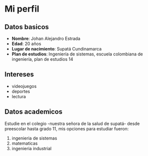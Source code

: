 # Mi perfil
## Datos basicos
* **Nombre**: Johan Alejandro Estrada
* **Edad**: 20 años
* **Lugar de nacimiento**: Supatá Cundinamarca
*  **Plan de estudios**: Ingeniería de sistemas, escuela colombiana de ingeniería, plan de estudios 14

## Intereses
* videojuegos
* deportes
* lectura

## Datos academicos
Estudie en el colegio -nuestra señora de la salud de supatá- desde preescolar hasta grado 11, mis opciones para estudiar fueron:
1. ingenieria de sistemas
2. matematicas
3. ingenieria industrial
